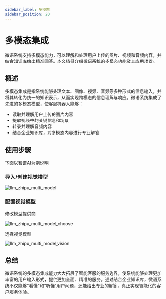 ```yaml
---
sidebar_label: 多模态
sidebar_position: 20
---
```


# 多模态集成

微语系统支持多模态能力，可以理解和处理用户上传的图片、视频和音频内容，并结合知识库给出精准回答。本文档将介绍微语系统的多模态功能及其应用场景。

## 概述

多模态集成是指系统能够处理文本、图像、视频、音频等多种形式的信息输入，并将其转化为统一的知识表示，从而实现跨模态的信息理解与响应。微语系统集成了先进的多模态模型，使客服机器人能够：

- 读取并理解用户上传的图片内容
- 提取视频中的关键信息和场景
- 转录并理解音频内容
- 结合企业知识库，对多模态内容进行专业解答

## 使用步骤

下面以智谱AI为例说明

### 导入/创建视觉模型

![llm_zhipu_multi_model](/img/provider/multimodel/llm_zhipu_multi_model.png)

### 配置视觉模型

修改模型提供商

![llm_zhipu_multi_model_choose](/img/provider/multimodel/llm_zhipu_multi_model_choose.png)

选择视觉模型

![llm_zhipu_multi_model_vision](/img/provider/multimodel/llm_zhipu_multi_model_vision.png)

## 总结

微语系统的多模态集成能力大大拓展了智能客服的服务边界，使系统能够处理更加丰富的用户输入形式，提供更加全面、精准的服务。通过结合企业知识库，微语系统不仅能够"看懂"和"听懂"用户问题，还能给出专业的解答，真正实现智能化的客户服务体验。

